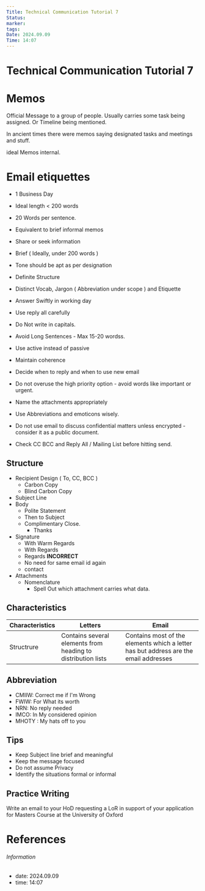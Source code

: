 ```yaml
---
Title: Technical Communication Tutorial 7
Status: 
marker: 
tags: 
Date: 2024.09.09
Time: 14:07
---
```

# Technical Communication Tutorial 7

# Memos
Official Message to a group of people. Usually carries some task being assigned. Or Timeline being mentioned.

In ancient times there were memos saying designated tasks and meetings and stuff.

ideal Memos internal.

# Email etiquettes
- 1 Business Day
- Ideal length < 200 words
- 20 Words per sentence.

- Equivalent to brief informal memos
- Share or seek information
- Brief ( Ideally, under 200 words )
- Tone should be apt as per designation
- Definite Structure
- Distinct Vocab, Jargon ( Abbreviation under scope ) and Etiquette
- Answer Swiftly in working day
- Use reply all carefully
- Do Not write in capitals.
- Avoid Long Sentences - Max 15-20 wordss.
- Use active instead of passive
- Maintain coherence
- Decide when to reply and when to use new email
- Do not overuse the high priority option - avoid words like important or urgent.
- Name the attachments appropriately
- Use Abbreviations and emoticons wisely.
- Do not use email to discuss confidential matters unless encrypted - consider it as a public document.
- Check CC BCC and Reply All / Mailing List before hitting send.

## Structure
- Recipient Design ( To, CC, BCC )
	- Carbon Copy
	- Blind Carbon Copy
- Subject Line
- Body
	- Polite Statement
	- Then to Subject
	- Complimentary Close.
		- Thanks
- Signature
	- With Warm Regards
	- With Regards
	- Regards **INCORRECT**
	- No need for same email id again
	- contact
- Attachments
	- Nomenclature
		- Spell Out which attachment carries what data.

## Characteristics
| Characteristics | Letters                                                      | Email                                                                                |
| --------------- | ------------------------------------------------------------ | ------------------------------------------------------------------------------------ |
| Structrure      | Contains several elements from heading to distribution lists | Contains most of the elements which a letter has but address are the email addresses |
## Abbreviation
- CMIIW: Correct me if I'm Wrong
- FWIW: For What its worth 
- NRN: No reply needed
- IMCO: In My considered opinion
- MHOTY : My hats off to you

## Tips
- Keep Subject line brief and meaningful
- Keep the message focused
- Do not assume Privacy
- Identify the situations formal or informal

## Practice Writing
Write an email to your HoD requesting a LoR in support of your application for Masters Course at the University of Oxford
# References


###### Information
- date: 2024.09.09
- time: 14:07